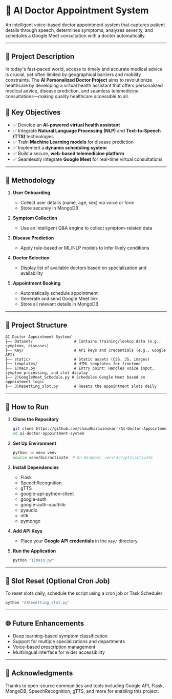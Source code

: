 # 🏥 AI Doctor Appointment System

An intelligent voice-based doctor appointment system that captures patient details through speech, determines symptoms, analyzes severity, and schedules a Google Meet consultation with a doctor automatically.

---

## 🧠 Project Description

In today's fast-paced world, access to timely and accurate medical advice is crucial, yet often limited by geographical barriers and mobility constraints. The **AI Personalized Doctor Project** aims to revolutionize healthcare by developing a virtual health assistant that offers personalized medical advice, disease prediction, and seamless telemedicine consultations—making quality healthcare accessible to all.

## 🎯 Key Objectives

- ✅ Develop an **AI-powered virtual health assistant**
- ✅ Integrate **Natural Language Processing (NLP)** and **Text-to-Speech (TTS)** technologies
- ✅ Train **Machine Learning models** for disease prediction
- ✅ Implement a **dynamic scheduling system**
- ✅ Build a secure, **web-based telemedicine platform**
- ✅ Seamlessly integrate **Google Meet** for real-time virtual consultations

---

## 🧪 Methodology

1. **User Onboarding**  
   - Collect user details (name, age, sex) via voice or form  
   - Store securely in MongoDB

2. **Symptom Collection**  
   - Use an intelligent Q&A engine to collect symptom-related data

3. **Disease Prediction**  
   - Apply rule-based or ML/NLP models to infer likely conditions

4. **Doctor Selection**  
   - Display list of available doctors based on specialization and availability

5. **Appointment Booking**  
   - Automatically schedule appointment  
   - Generate and send Google Meet link  
   - Store all relevant details in MongoDB

---

## 📁 Project Structure

```
AI Doctor Appointment System/
├── Dataset/                  # Contains training/lookup data (e.g., symptoms, diseases)
├── Key/                      # API keys and credentials (e.g., Google API)
├── static/                   # Static assets (CSS, JS, images)
├── templates/                # HTML templates for frontend
├── 1)main.py                 # Entry point: Handles voice input, symptom processing, and slot display
├── 2)GoogleMeet_Schedule.py # Schedules Google Meet based on appointment logic
├── 3)Resetting_slot.py       # Resets the appointment slots daily
```

---

## 🚀 How to Run

1. **Clone the Repository**
   ```bash
   git clone https://github.com/chaudharisanskarr/AI-Doctor-Appointment-System.git
   cd ai-doctor-appointment-system
   ```

2. **Set Up Environment**
   ```bash
   python -m venv venv
   source venv/bin/activate  # On Windows: venv\Scripts\activate
   ```

3. **Install Dependencies**
   - Flask  
   - SpeechRecognition  
   - gTTS  
   - google-api-python-client  
   - google-auth  
   - google-auth-oauthlib  
   - pyaudio  
   - nltk  
   - pymongo

4. **Add API Keys**
   - Place your **Google API credentials** in the `Key/` directory.

5. **Run the Application**
   ```bash
   python "1)main.py"
   ```

---

## 🔁 Slot Reset (Optional Cron Job)

To reset slots daily, schedule the script using a cron job or Task Scheduler:

```bash
python "3)Resetting_slot.py"
```

---

## 🌐 Future Enhancements

- Deep learning-based symptom classification  
- Support for multiple specializations and departments  
- Voice-based prescription management  
- Multilingual interface for wider accessibility  

---

## 🙌 Acknowledgments

Thanks to open-source communities and tools including Google API, Flask, MongoDB, SpeechRecognition, gTTS, and more for enabling this project.

